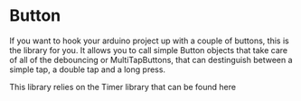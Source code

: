 # Button

If you want to hook your arduino project up with a couple of buttons, this is the library for you.
It allows you to call simple Button objects that take care of all of the debouncing or 
MultiTapButtons, that can destinguish between a simple tap, a double tap and a long press.

This library relies on the Timer library that can be found here 

